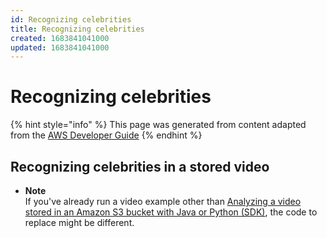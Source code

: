 ```yaml
---
id: Recognizing celebrities
title: Recognizing celebrities
created: 1683841041000
updated: 1683841041000
---
```

# Recognizing celebrities

{% hint style="info" %}
This page was generated from content adapted from the [AWS Developer Guide](https://github.com/awsdocs/amazon-rekognition-developer-guide.git)
{% endhint %}

## Recognizing celebrities in a stored video

- **Note**  
If you've already run a video example other than [Analyzing a video stored in an Amazon S3 bucket with Java or Python \(SDK\)](video-analyzing-with-sqs.md), the code to replace might be different\.

